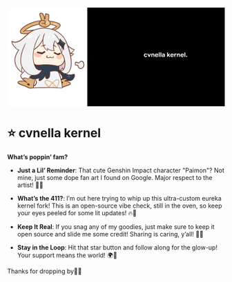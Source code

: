 ![katarenai-cvnella-banner](https://github.com/forsaken-heart24/cvnella-kernel/blob/R15-Next/cvnella-banner.png?raw=true)

# ⭐ cvnella kernel

**What’s poppin’ fam?**

- **Just a Lil’ Reminder**: That cute Genshin Impact character "Paimon"? Not mine, just some dope fan art I found on Google. Major respect to the artist! 🎨✨

- **What’s the 411?**: I’m out here trying to whip up this ultra-custom eureka kernel fork! This is an open-source vibe check, still in the oven, so keep your eyes peeled for some lit updates! 🔥🚀

- **Keep It Real**: If you snag any of my goodies, just make sure to keep it open source and slide me some credit! Sharing is caring, y’all! 🤗💯

- **Stay in the Loop**: Hit that star button and follow along for the glow-up! Your support means the world! 🌍💖

Thanks for dropping by💖✨
